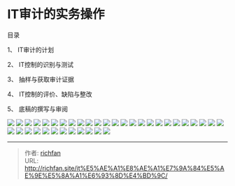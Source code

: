 # IT审计的实务操作

目录

1、 IT审计的计划

2、 IT控制的识别与测试

3、 抽样与获取审计证据

4、 IT控制的评价、缺陷与整改

5、 底稿的撰写与审阅

![](https://jsd.cdn.zzko.cn/gh/richffan/img@main/audit/信息系统审计/IT审计的实务操作/IT审计的实务操作_1.webp)
![](https://jsd.cdn.zzko.cn/gh/richffan/img@main/audit/信息系统审计/IT审计的实务操作/IT审计的实务操作_2.webp)
![](https://jsd.cdn.zzko.cn/gh/richffan/img@main/audit/信息系统审计/IT审计的实务操作/IT审计的实务操作_3.webp)
![](https://jsd.cdn.zzko.cn/gh/richffan/img@main/audit/信息系统审计/IT审计的实务操作/IT审计的实务操作_4.webp)
![](https://jsd.cdn.zzko.cn/gh/richffan/img@main/audit/信息系统审计/IT审计的实务操作/IT审计的实务操作_5.webp)
![](https://jsd.cdn.zzko.cn/gh/richffan/img@main/audit/信息系统审计/IT审计的实务操作/IT审计的实务操作_6.webp)
![](https://jsd.cdn.zzko.cn/gh/richffan/img@main/audit/信息系统审计/IT审计的实务操作/IT审计的实务操作_7.webp)
![](https://jsd.cdn.zzko.cn/gh/richffan/img@main/audit/信息系统审计/IT审计的实务操作/IT审计的实务操作_8.webp)
![](https://jsd.cdn.zzko.cn/gh/richffan/img@main/audit/信息系统审计/IT审计的实务操作/IT审计的实务操作_9.webp)
![](https://jsd.cdn.zzko.cn/gh/richffan/img@main/audit/信息系统审计/IT审计的实务操作/IT审计的实务操作_10.webp)
![](https://jsd.cdn.zzko.cn/gh/richffan/img@main/audit/信息系统审计/IT审计的实务操作/IT审计的实务操作_11.webp)
![](https://jsd.cdn.zzko.cn/gh/richffan/img@main/audit/信息系统审计/IT审计的实务操作/IT审计的实务操作_12.webp)
![](https://jsd.cdn.zzko.cn/gh/richffan/img@main/audit/信息系统审计/IT审计的实务操作/IT审计的实务操作_13.webp)
![](https://jsd.cdn.zzko.cn/gh/richffan/img@main/audit/信息系统审计/IT审计的实务操作/IT审计的实务操作_14.webp)
![](https://jsd.cdn.zzko.cn/gh/richffan/img@main/audit/信息系统审计/IT审计的实务操作/IT审计的实务操作_15.webp)
![](https://jsd.cdn.zzko.cn/gh/richffan/img@main/audit/信息系统审计/IT审计的实务操作/IT审计的实务操作_16.webp)
![](https://jsd.cdn.zzko.cn/gh/richffan/img@main/audit/信息系统审计/IT审计的实务操作/IT审计的实务操作_17.webp)
![](https://jsd.cdn.zzko.cn/gh/richffan/img@main/audit/信息系统审计/IT审计的实务操作/IT审计的实务操作_18.webp)
![](https://jsd.cdn.zzko.cn/gh/richffan/img@main/audit/信息系统审计/IT审计的实务操作/IT审计的实务操作_19.webp)
![](https://jsd.cdn.zzko.cn/gh/richffan/img@main/audit/信息系统审计/IT审计的实务操作/IT审计的实务操作_20.webp)
![](https://jsd.cdn.zzko.cn/gh/richffan/img@main/audit/信息系统审计/IT审计的实务操作/IT审计的实务操作_21.webp)
![](https://jsd.cdn.zzko.cn/gh/richffan/img@main/audit/信息系统审计/IT审计的实务操作/IT审计的实务操作_22.webp)
![](https://jsd.cdn.zzko.cn/gh/richffan/img@main/audit/信息系统审计/IT审计的实务操作/IT审计的实务操作_23.webp)
![](https://jsd.cdn.zzko.cn/gh/richffan/img@main/audit/信息系统审计/IT审计的实务操作/IT审计的实务操作_24.webp)
![](https://jsd.cdn.zzko.cn/gh/richffan/img@main/audit/信息系统审计/IT审计的实务操作/IT审计的实务操作_25.webp)
![](https://jsd.cdn.zzko.cn/gh/richffan/img@main/audit/信息系统审计/IT审计的实务操作/IT审计的实务操作_26.webp)
![](https://jsd.cdn.zzko.cn/gh/richffan/img@main/audit/信息系统审计/IT审计的实务操作/IT审计的实务操作_27.webp)
![](https://jsd.cdn.zzko.cn/gh/richffan/img@main/audit/信息系统审计/IT审计的实务操作/IT审计的实务操作_28.webp)
![](https://jsd.cdn.zzko.cn/gh/richffan/img@main/audit/信息系统审计/IT审计的实务操作/IT审计的实务操作_29.webp)
![](https://jsd.cdn.zzko.cn/gh/richffan/img@main/audit/信息系统审计/IT审计的实务操作/IT审计的实务操作_30.webp)
![](https://jsd.cdn.zzko.cn/gh/richffan/img@main/audit/信息系统审计/IT审计的实务操作/IT审计的实务操作_31.webp)
![](https://jsd.cdn.zzko.cn/gh/richffan/img@main/audit/信息系统审计/IT审计的实务操作/IT审计的实务操作_32.webp)
![](https://jsd.cdn.zzko.cn/gh/richffan/img@main/audit/信息系统审计/IT审计的实务操作/IT审计的实务操作_33.webp)
![](https://jsd.cdn.zzko.cn/gh/richffan/img@main/audit/信息系统审计/IT审计的实务操作/IT审计的实务操作_34.webp)
![](https://jsd.cdn.zzko.cn/gh/richffan/img@main/audit/信息系统审计/IT审计的实务操作/IT审计的实务操作_35.webp)
![](https://jsd.cdn.zzko.cn/gh/richffan/img@main/audit/信息系统审计/IT审计的实务操作/IT审计的实务操作_36.webp)
![](https://jsd.cdn.zzko.cn/gh/richffan/img@main/audit/信息系统审计/IT审计的实务操作/IT审计的实务操作_37.webp)


---

> 作者: [richfan](https://richfan.site/)  
> URL: http://richfan.site/it%E5%AE%A1%E8%AE%A1%E7%9A%84%E5%AE%9E%E5%8A%A1%E6%93%8D%E4%BD%9C/  

